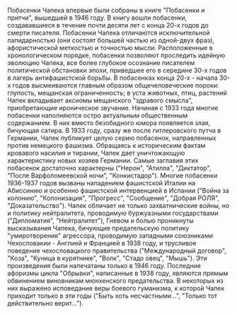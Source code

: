 <!--2017-01-28 10:46:29-->
Побасенки Чапека впервые были собраны в книге "Побасенки и притчи", вышедшей в 1946 году. 
    В книгу вошли побасенки, создававшиеся в течение почти десяти лет с конца 20-х годов до смерти писателя. 
    Побасенки Чапека отличаются исключительной лапидарностью (они состоят большей частью из одной-двух фраз), афористической меткостью и точностью мысли. Расположенные в хронологическом порядке, побасенки позволяют проследить идейную эволюцию Чапека, все более глубокое осознание писателем политической обстановки эпохи, приведшее его в середине 30-х годов в лагерь антифашистской борьбы. В побасенках конца 20-х - начала 30-х годов высмеиваются главным образом общечеловеческие пороки: глупость, мещанская ограниченность; в уста животных, птиц, растений Чапек вкладывает аксиомы мещанского "здравого смысла", приобретающие ироническое звучание. 
    Начиная с 1933 года многие побасенки наполняются остро актуальным общественным содержанием. В них вместо безобидного юмора появляется злая, бичующая сатира. В 1933 году, сразу же после гитлеровского путча в Германии, Чапек публикует целую серию побасенок, направленных против немецкого фашизма. Обращаясь к историческим фактам кровавого насилия и тирании, Чапек дает уничтожающую характеристику новых хозяев Германии. Самые заглавия этих побасенок достаточно характерны ("Нерон", "Атилла", "Диктатор", "После Варфоломеевской ночи", "Конкистадор"). Многие побасенки 1936-1937 годов вызваны нападением фашистской Италии на Абиссинию и особенно фашистской интервенцией в Испании ("Война за колонию", "Колонизация", "Прогресс", "Сообщение", "Добрая РОЛЯ", "Доказательство"). Чапек обличает не только захватнические войны, но и политику нейтралитета, проводимую буржуазными государствами ("Дипломатия", "Нейтралитет"), Гневом и болью проникнуты высказывания Чапека, бичующие предательскую политику "умиротворения" агрессора, проводимую западными союзниками Чехословакии - Англией и Францией в 1938 году, и трусливое поведение чехословацкого правительства ("Международный договор", "Коза", "Куница в курятнике", "Волк", "Стадо овец", "Мышь"). Эти произведения были напечатаны только в 1946 году. Последние афоризмы цикла "Обрывки", написанные в 1938 году, являются прямым обвинением виновникам мюнхенского предательства. В некоторых из них выражено исповедание веры боевого гуманизма, к которой Чапек приходит только в эти годы ("Быть хоть несчастными...", "Только тот действительно верит...").